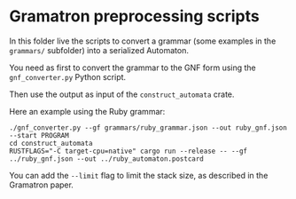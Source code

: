 # Gramatron preprocessing scripts

In this folder live the scripts to convert a grammar (some examples in the `grammars/` subfolder) into a serialized Automaton.

You need as first to convert the grammar to the GNF form using the `gnf_converter.py` Python script.

Then use the output as input of the `construct_automata` crate.

Here an example using the Ruby grammar:

```
./gnf_converter.py --gf grammars/ruby_grammar.json --out ruby_gnf.json --start PROGRAM
cd construct_automata
RUSTFLAGS="-C target-cpu=native" cargo run --release -- --gf ../ruby_gnf.json --out ../ruby_automaton.postcard
```

You can add the `--limit` flag to limit the stack size, as described in the Gramatron paper.
